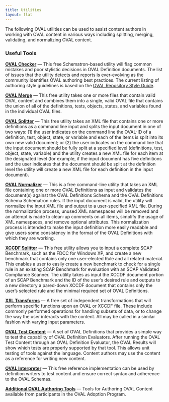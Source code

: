 ```yaml
---
title: Utilities
layout: flat
---
```


<p>The following OVAL utilities can be used to assist content authors in working with OVAL content in 
various ways including splitting, merging, validating, and normalizing OVAL content.  </p>

<h3 style="margin-top:1.5em"><a name="tools" id="tools"></a>Useful Tools</h3>

<p><a href="http://sourceforge.net/projects/ovalutils/files/oval_checker/" target="_blank" style="font-weight:bold">OVAL Checker</a> &mdash; This free Schematron-based utility will flag common mistakes and poor stylistic decisions in OVAL Definition documents. The list of issues that the utility detects and reports is ever-evolving as the community identifies OVAL authoring best practices. The current listing of authoring style guidelines is based on the <a href="https://oval.mitre.org/repository/about/style.html">OVAL Repository Style Guide</a>.</p>

<p><a href="http://sourceforge.net/projects/ovalutils/files/oval_merge/oval_merge_v5.9/" target="_blank" style="font-weight:bold">OVAL Merge</a> &mdash; This free utility takes one or more files that contain valid OVAL content and combines them into a single, valid OVAL file that contains the union of all of the definitions, tests, objects, states, and variables found in the individual OVAL files.</p>

<p><a href="http://sourceforge.net/projects/ovalutils/files/oval_splitter/" target="_blank" style="font-weight:bold">OVAL Splitter</a> &mdash; This free utility takes an XML file that contains one or more definitions as a command line input and splits the input document in one of two ways: (1) the user indicates on the command line the OVAL-ID of a definition, test, object, state, or variable and each of the items is split into its own new valid document; or (2) the user indicates on the command line that the input document should be fully split at a specified level (definitions, test, object, state, variable) and the utility creates a new XML file for each item at the designated level (for example, if the input document has five definitions and the user indicates that the document should be split at the definition level the utility will create a new XML file for each definition in the input document).</p>

<p><a href="http://sourceforge.net/projects/ovalutils/files/oval_normalizer/" target="_blank" style="font-weight:bold">OVAL Normalizer</a> &mdash; This is a free command-line utility that takes an XML file containing one or more OVAL Definitions as input and validates the document(s) against the OVAL Definitions Schema and the OVAL Definitions Schema Schematron rules. If the input document is valid, the utility will normalize the input XML file and output to a user-specified XML file. During the normalization process, unused XML namespaces will be removed and an attempt is made to clean-up comments on all items, simplify the usage of XML namespaces, and remove optional attributes. This normalization process is intended to make the input definition more easily readable and give users some consistency in the format of the OVAL Definitions with which they are working.</p>

<p><a href="http://sourceforge.net/projects/ovalutils/files/xccdf_splitter/" target="_blank" style="font-weight:bold">XCCDF Splitter</a> &mdash; This free utility allows you to input a complete SCAP Benchmark, such as the FDCC for Windows XP, and create a new benchmark that contains only one user-elected Rule and all related material. This enables a user to easily create a new benchmark to check for a single rule in an existing SCAP Benchmark for evaluation with an SCAP Validated Compliance Scanner. The utility takes as input the XCCDF document portion of an SCAP Benchmark and the ID of the user&#8217;s desired rule and outputs to a new directory a pared-down XCCDF document that contains only the user&#8217;s selected rule and the minimal required set of OVAL Definitions.</p>

<p><a href="http://sourceforge.net/projects/ovalutils/files/xsl_transforms/" target="_blank" style="font-weight:bold">XSL Transforms</a> &mdash; A free set of independent transformations that will perform specific functions upon an OVAL or XCCDF file. These include commonly performed operations for handling subsets of data, or to change the way the user interacts with the content. All may be called in a similar fashion with varying input parameters.</p>

<p><a href="https://github.com/OVALProject/Test-Content" target="_blank" style="font-weight:bold">OVAL Test Content</a> &mdash; A set of OVAL Definitions that provides a simple way to test the capability of OVAL Definition Evaluators. After running the OVAL Test Content through an OVAL Definition Evaluator, the OVAL Results will show which tests are properly supported by that tool. This allows unit testing of tools against the language. Content authors may use the content as a reference for writing new content.</p>

<p><a href="http://sourceforge.net/projects/ovaldi/" target="_blank" style="font-weight:bold">OVAL Interpreter</a> &mdash; This free reference implementation can be used by definition writers to test content and ensure correct syntax and adherence to the OVAL Schemas.</p>

<p><a href="https://oval.mitre.org/adoption/capabilitylist.html#at" target="_blank" style="font-weight:bold">Additional OVAL Authoring Tools</a> &mdash; Tools for Authoring OVAL Content available from participants in the OVAL Adoption Program.</p>